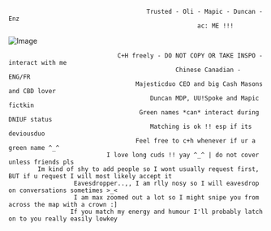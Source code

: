                                           Trusted - Oli - Mapic - Duncan - Enz
                                                        ac: ME !!!
                                                     
![Image](https://github.com/user-attachments/assets/bcb16337-547e-420b-82c3-cc2996bc59d9)

                                  C+H freely - DO NOT COPY OR TAKE INSPO - interact with me 
                                                  Chinese Canadian - ENG/FR
                                       Majesticduo CEO and big Cash Masons and CBD lover
                                           Duncan MDP, UU!Spoke and Mapic fictkin 
                                        Green names *can* interact during DNIUF status 
                                           Matching is ok !! esp if its deviousduo
                                       Feel free to c+h whenever if ur a green name ^_^
                               I love long cuds !! yay ^_^ | do not cover unless friends pls
            Im kind of shy to add people so I wont usually request first, BUT if u request I will most likely accept it
                      Eavesdropper..,, I am rlly nosy so I will eavesdrop on conversations sometimes >_<
                      I am max zoomed out a lot so I might snipe you from across the map with a crown :]
                     If you match my energy and humour I'll probably latch on to you really easily lowkey
